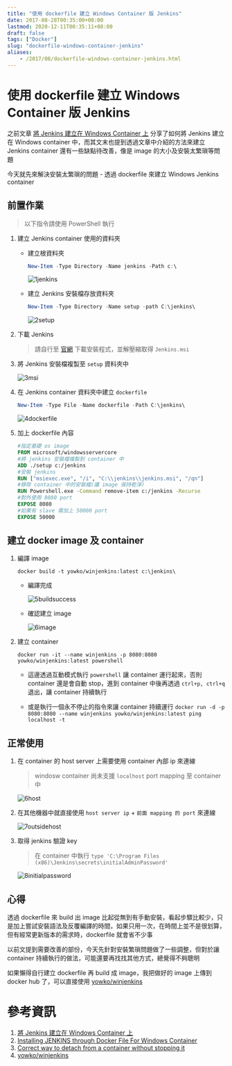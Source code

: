 ```yaml
---
title: "使用 dockerfile 建立 Windows Container 版 Jenkins"
date: 2017-08-28T00:35:00+08:00
lastmod: 2020-12-11T00:35:11+08:00
draft: false
tags: ["Docker"]
slug: "dockerfile-windows-container-jenkins"
aliases:
    - /2017/08/dockerfile-windows-container-jenkins.html
---
```

# 使用 dockerfile 建立 Windows Container 版 Jenkins
之前文章 [將 Jenkins 建立在 Windows Container 上](/2017/08/jenkins-windows-container.html) 分享了如何將 Jenkins 建立在 Windows container 中，而其文末也提到透過文章中介紹的方法來建立 Jenkins container 還有一些缺點待改善，像是 image 的大小及安裝太繁瑣等問題

今天就先來解決安裝太繁瑣的問題 - 透過 dockerfile 來建立 Windows Jenkins container

## 前置作業

> 以下指令請使用 PowerShell 執行

1. 建立 Jenkins container 使用的資料夾

    *   建立根資料夾

        ```ps1
        New-Item -Type Directory -Name jenkins -Path c:\
        ```

        ![1jenkins](https://user-images.githubusercontent.com/3851540/29749641-81f89afe-8b63-11e7-9c89-e76a508c2401.png)

    *   建立 Jenkins 安裝檔存放資料夾

        ```ps1
        New-Item -Type Directory -Name setup -path C:\jenkins\
        ```

        ![2setup](https://user-images.githubusercontent.com/3851540/29749642-823106f0-8b63-11e7-91f3-d12011fe9dc4.png)

2.  下載 Jenkins

    > 請自行至 [官網](https://jenkins.io/download/) 下載安裝程式，並解壓縮取得 `Jenkins.msi`

3.  將 Jenkins 安裝檔複製至 `setup` 資料夾中

    ![3msi](https://user-images.githubusercontent.com/3851540/29749643-8268fe3e-8b63-11e7-9beb-da5fa23d564d.png)

4.  在 Jenkins container 資料夾中建立 `dockerfile`

    ```ps1
    New-Item -Type File -Name dockerfile -Path C:\jenkins\
    ```

    ![4dockerfile](https://user-images.githubusercontent.com/3851540/29751971-c8bee3ca-8b87-11e7-9ad6-920b600128ab.png)

5.  加上 dockerfile 內容

    ```dockerfile
    #指定基礎 os image
    FROM microsoft/windowsservercore
    #將 jenkins 安裝檔複製到 container 中
    ADD ./setup c:/jenkins
    #安裝 jenkins
    RUN ["msiexec.exe", "/i", "C:\\jenkins\\jenkins.msi", "/qn"]
    #移除 container 中的安裝檔(讓 image 保持乾淨)
    RUN Powershell.exe -Command remove-item c:/jenkins -Recurse
    #對外使用 8080 port
    EXPOSE 8080  
    #如果有 slave 需加上 50000 port
    EXPOSE 50000
    ```

## 建立 docker image 及 container

1.  編譯 image

    ```
    docker build -t yowko/winjenkins:latest c:\jenkins\
    ```

    *   編譯完成

        ![5buildsuccess](https://user-images.githubusercontent.com/3851540/29751972-c8e7a6c0-8b87-11e7-9648-efc79559139c.png)

    *   確認建立 image

        ![6image](https://user-images.githubusercontent.com/3851540/29751973-c9141e9e-8b87-11e7-972a-ce02af9ad907.png)

2.  建立 container

    ```
    docker run -it --name winjenkins -p 8080:8080 yowko/winjenkins:latest powershell
    ```

    - 這邊透過互動模式執行 `powershell` 讓 container 運行起來，否則 container 還是會自動 stop，進到 container 中後再透過 `ctrl+p, ctrl+q` 退出，讓 container 持續執行

    - 或是執行一個永不停止的指令來讓 container 持續運行 `docker run -d -p 8080:8080 --name winjenkins yowko/winjenkins:latest ping localhost -t`

## 正常使用

1.  在 container 的 host server 上需要使用 container 內部 ip 來連線

    > windosw container 尚未支援 `localhost` port mapping 至 container 中

    ![6host](https://user-images.githubusercontent.com/3851540/29749645-826a7e94-8b63-11e7-9e1e-7caca4b9aa2b.png)

2.  在其他機器中就直接使用 `host server ip` + `前面 mapping 的 port` 來連線

    ![7outsidehost](https://user-images.githubusercontent.com/3851540/29749648-826b5f08-8b63-11e7-9b15-16a510d2b054.png)

3.  取得 jenkins 驗證 key

    > 在 container 中執行 `type 'C:\Program Files (x86)\Jenkins\secrets\initialAdminPassword'`

    ![8initialpassword](https://user-images.githubusercontent.com/3851540/29749644-826a4258-8b63-11e7-84db-c7f601aa0596.png)

## 心得

透過 dockerfile 來 build 出 image 比起從無到有手動安裝，看起步驟比較少，只是加上嘗試安裝語法及反覆編譯的時間，如果只用一次，在時間上並不是很划算，但有經常更新版本的需求時，dockerfile 就會省不少事

以前文提到需要改善的部份，今天先針對安裝繁瑣問題做了一些調整，但對於讓 container 持續執行的做法，可能還要再找找其他方式，總覺得不夠聰明

如果懶得自行建立 dockerfile 再 build 成 image，我把做好的 image 上傳到 docker hub 了，可以直接使用 [yowko/winjenkins](https://hub.docker.com/r/yowko/winjenkins/)

# 參考資訊

1.  [將 Jenkins 建立在 Windows Container 上](/2017/08/jenkins-windows-container.html)
2.  [Installing JENKINS through Docker File For Windows Container](https://www.assistanz.com/installing-jenkins-through-docker-file-for-windows-container/)
3.  [Correct way to detach from a container without stopping it](https://stackoverflow.com/questions/25267372/correct-way-to-detach-from-a-container-without-stopping-it)
4.  [yowko/winjenkins](https://hub.docker.com/r/yowko/winjenkins/)
